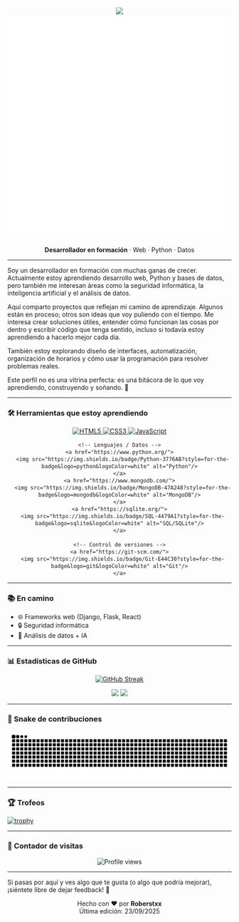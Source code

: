 <div align="center">
  <img src="https://emojis.slackmojis.com/emojis/images/1531845129/4308/blob-wave.gif?1531845129" width="60" />

  <img src="https://raw.githubusercontent.com/Roberstxx/Roberstxx/main/roberstxx-logooo2.gif" alt="¡Hola! Soy Roberstxx" width="500"/>

  **Desarrollador en formación** · Web · Python · Datos
</div>

---

Soy un desarrollador en formación con muchas ganas de crecer. Actualmente estoy aprendiendo desarrollo web, Python y bases de datos, pero también me interesan áreas como la seguridad informática, la inteligencia artificial y el análisis de datos.

Aquí comparto proyectos que reflejan mi camino de aprendizaje. Algunos están en proceso; otros son ideas que voy puliendo con el tiempo. Me interesa crear soluciones útiles, entender cómo funcionan las cosas por dentro y escribir código que tenga sentido, incluso si todavía estoy aprendiendo a hacerlo mejor cada día.

También estoy explorando diseño de interfaces, automatización, organización de horarios y cómo usar la programación para resolver problemas reales.

Este perfil no es una vitrina perfecta: es una bitácora de lo que voy aprendiendo, construyendo y soñando. 🚀

---

### 🛠️ Herramientas que estoy aprendiendo
<div align="center">
  <p>
    <!-- Web -->
    <a href="https://html.spec.whatwg.org/">
      <img src="https://img.shields.io/badge/HTML5-E34F26?style=for-the-badge&logo=html5&logoColor=white" alt="HTML5"/>
    </a>
    <a href="https://www.w3.org/Style/CSS/">
      <img src="https://img.shields.io/badge/CSS3-1572B6?style=for-the-badge&logo=css3&logoColor=white" alt="CSS3"/>
    </a>
    <a href="https://developer.mozilla.org/docs/Web/JavaScript">
      <img src="https://img.shields.io/badge/JavaScript-F7DF1E?style=for-the-badge&logo=javascript&logoColor=black" alt="JavaScript"/>
    </a>

    <!-- Lenguajes / Datos -->
    <a href="https://www.python.org/">
      <img src="https://img.shields.io/badge/Python-3776AB?style=for-the-badge&logo=python&logoColor=white" alt="Python"/>
    </a>
    <a href="https://www.mongodb.com/">
      <img src="https://img.shields.io/badge/MongoDB-47A248?style=for-the-badge&logo=mongodb&logoColor=white" alt="MongoDB"/>
    </a>
    <a href="https://sqlite.org/">
      <img src="https://img.shields.io/badge/SQL-4479A1?style=for-the-badge&logo=sqlite&logoColor=white" alt="SQL/SQLite"/>
    </a>

    <!-- Control de versiones -->
    <a href="https://git-scm.com/">
      <img src="https://img.shields.io/badge/Git-E44C30?style=for-the-badge&logo=git&logoColor=white" alt="Git"/>
    </a>
  </p>
</div>


---

### 📚 En camino
- 🌐 Frameworks web (Django, Flask, React)
- 🔒 Seguridad informática
- 🤖 Análisis de datos + IA

---

### 📊 Estadísticas de GitHub
<div align="center">

[![GitHub Streak](https://streak-stats.demolab.com?user=Roberstxx&theme=whatsapp-dark2&card_width=830)](https://git.io/streak-stats)

<img height="200" src="https://github-readme-stats.vercel.app/api?username=Roberstxx&show_icons=true&theme=gotham" />

<img height="200" src="https://github-readme-stats.vercel.app/api/top-langs/?username=Roberstxx&layout=compact&langs_count=8&hide=jupyter%20notebook&card_width=330&theme=gotham" />

</div>

---

### 🐍 Snake de contribuciones
<picture>
  <source media="(prefers-color-scheme: dark)" srcset="https://raw.githubusercontent.com/Roberstxx/Roberstxx/output/github-contribution-grid-snake-dark.svg">
  <source media="(prefers-color-scheme: light)" srcset="https://raw.githubusercontent.com/Roberstxx/Roberstxx/output/github-contribution-grid-snake.svg">
  <img alt="github contribution grid snake animation" src="https://raw.githubusercontent.com/Roberstxx/Roberstxx/output/github-contribution-grid-snake.svg">
</picture>

---

### 🏆 Trofeos
[![trophy](https://github-profile-trophy.vercel.app/?username=Roberstxx&theme=gruvbox&row=1&column=5)](https://github.com/ryo-ma/github-profile-trophy)

---

### 🌟 Contador de visitas
<p align="center">
  <img src="https://komarev.com/ghpvc/?username=Roberstxx&color=brightgreen" alt="Profile views"/>
</p>

---

Si pasas por aquí y ves algo que te gusta (o algo que podría mejorar), ¡siéntete libre de dejar feedback! 🙌

<div align="center">
  Hecho con ❤️ por <b>Roberstxx</b><br>
  Última edición: 23/09/2025
</div>
